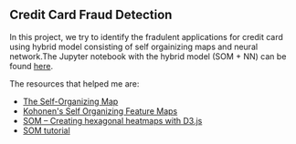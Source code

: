 ## Credit Card Fraud Detection 

In this project, we try to identify the fradulent applications for credit card using hybrid model consisting of 
self orgainizing maps and neural network.The Jupyter notebook with the hybrid model (SOM + NN) can be found [here](https://nbviewer.jupyter.org/github/abishekarun/Credit-Card-Fraud-Detection/blob/master/hybrid_som.ipynb).

The resources that helped me are:

+ [The Self-Organizing Map](https://pdfs.semanticscholar.org/45e6/c7492d01228a33c295557a0b491ec2b4e20e.pdf)
+ [ Kohonen's Self Organizing Feature Maps](http://www.ai-junkie.com/ann/som/som1.html)
+ [ SOM – Creating hexagonal heatmaps with D3.js](https://www.visualcinnamon.com/2013/07/self-organizing-maps-creating-hexagonal.html)
+ [SOM tutorial](https://algobeans.com/2017/11/02/self-organizing-map/)
